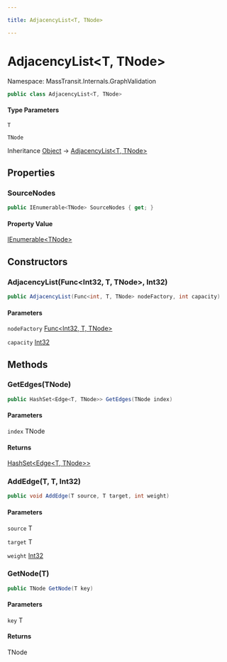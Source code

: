 ```yaml
---

title: AdjacencyList<T, TNode>

---
```


# AdjacencyList\<T, TNode\>

Namespace: MassTransit.Internals.GraphValidation

```csharp
public class AdjacencyList<T, TNode>
```

#### Type Parameters

`T`<br/>

`TNode`<br/>

Inheritance [Object](https://learn.microsoft.com/en-us/dotnet/api/system.object) → [AdjacencyList\<T, TNode\>](../masstransit-internals-graphvalidation/adjacencylist-2)

## Properties

### **SourceNodes**

```csharp
public IEnumerable<TNode> SourceNodes { get; }
```

#### Property Value

[IEnumerable\<TNode\>](https://learn.microsoft.com/en-us/dotnet/api/system.collections.generic.ienumerable-1)<br/>

## Constructors

### **AdjacencyList(Func\<Int32, T, TNode\>, Int32)**

```csharp
public AdjacencyList(Func<int, T, TNode> nodeFactory, int capacity)
```

#### Parameters

`nodeFactory` [Func\<Int32, T, TNode\>](https://learn.microsoft.com/en-us/dotnet/api/system.func-3)<br/>

`capacity` [Int32](https://learn.microsoft.com/en-us/dotnet/api/system.int32)<br/>

## Methods

### **GetEdges(TNode)**

```csharp
public HashSet<Edge<T, TNode>> GetEdges(TNode index)
```

#### Parameters

`index` TNode<br/>

#### Returns

[HashSet\<Edge\<T, TNode\>\>](https://learn.microsoft.com/en-us/dotnet/api/system.collections.generic.hashset-1)<br/>

### **AddEdge(T, T, Int32)**

```csharp
public void AddEdge(T source, T target, int weight)
```

#### Parameters

`source` T<br/>

`target` T<br/>

`weight` [Int32](https://learn.microsoft.com/en-us/dotnet/api/system.int32)<br/>

### **GetNode(T)**

```csharp
public TNode GetNode(T key)
```

#### Parameters

`key` T<br/>

#### Returns

TNode<br/>
